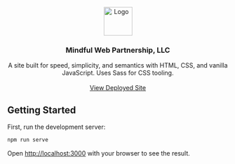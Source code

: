 <div id="top"></div>

<!-- PROJECT LOGO -->
<br />
<div align="center">
  <a href="https://mindfulwebpartnership.com/">
    <img src="https://mindfulwebpartnership.com/images/mwp-logo.png" alt="Logo" width="65" height="65">
  </a>

<h3 align="center">Mindful Web Partnership, LLC</h3>

  <p align="center">
    A site built for speed, simplicity, and semantics with HTML, CSS, and vanilla JavaScript. Uses Sass for CSS tooling.
    <br />
    <br />
    <a href="https://mindfulwebpartnership.com/">View Deployed Site</a>
  </p>
</div>

<!-- GETTING STARTED -->
## Getting Started

First, run the development server:

```bash
npm run serve
```

Open [http://localhost:3000](http://localhost:3000) with your browser to see the result.



<!-- MARKDOWN LINKS & IMAGES -->
<!-- https://www.markdownguide.org/basic-syntax/#reference-style-links -->
[contributors-shield]: https://img.shields.io/github/contributors/github_username/repo_name.svg?style=for-the-badge
[contributors-url]: https://github.com/github_username/repo_name/graphs/contributors
[forks-shield]: https://img.shields.io/github/forks/github_username/repo_name.svg?style=for-the-badge
[forks-url]: https://github.com/github_username/repo_name/network/members
[stars-shield]: https://img.shields.io/github/stars/github_username/repo_name.svg?style=for-the-badge
[stars-url]: https://github.com/github_username/repo_name/stargazers
[issues-shield]: https://img.shields.io/github/issues/github_username/repo_name.svg?style=for-the-badge
[issues-url]: https://github.com/github_username/repo_name/issues
[license-shield]: https://img.shields.io/github/license/github_username/repo_name.svg?style=for-the-badge
[license-url]: https://github.com/github_username/repo_name/blob/master/LICENSE.txt
[linkedin-shield]: https://img.shields.io/badge/-LinkedIn-black.svg?style=for-the-badge&logo=linkedin&colorB=555
[linkedin-url]: https://linkedin.com/in/linkedin_username
[product-screenshot]: https://mindfulwebpartnership.com/images/mwp-open-graph-thumbnail.webp
